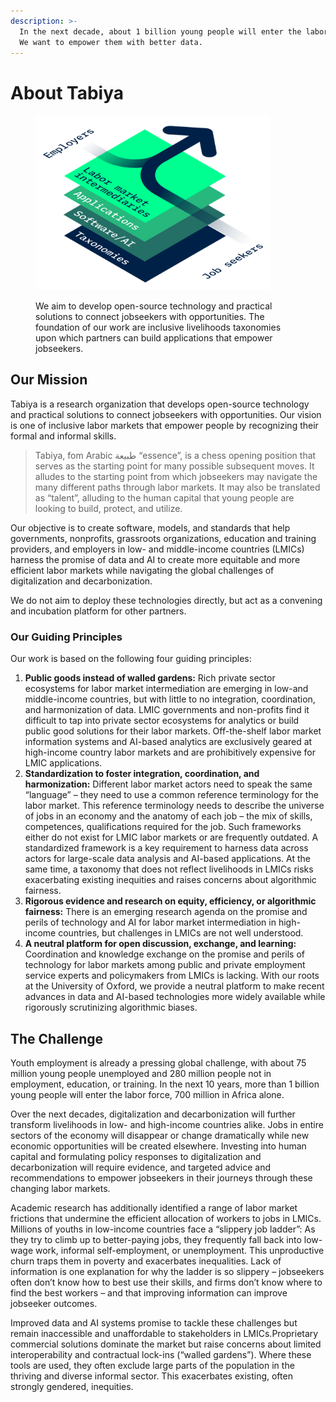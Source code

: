 ```yaml
---
description: >-
  In the next decade, about 1 billion young people will enter the labor force.
  We want to empower them with better data.
---
```


# About Tabiya

<figure><img src="../.gitbook/assets/Tabiya_Stack_Transparent.png" alt="" width="375"><figcaption><p>We aim to develop open-source technology and practical solutions to connect jobseekers with opportunities. The foundation of our work are inclusive livelihoods taxonomies upon which partners can build applications that empower jobseekers.</p></figcaption></figure>

## Our Mission

Tabiya is a research organization that develops open-source technology and practical solutions to connect jobseekers with opportunities. Our vision is one of inclusive labor markets that empower people by recognizing their formal and informal skills.&#x20;

> Tabiya, fom Arabic طبيعة “essence”, is a chess opening position that serves as the starting point for many possible subsequent moves. It alludes to the starting point from which jobseekers may navigate the many different paths through labor markets. It may also be translated as “talent”, alluding to the human capital that young people are looking to build, protect, and utilize.

Our objective is to create software, models, and standards that help governments, nonprofits, grassroots organizations, education and training providers, and employers in low- and middle-income countries (LMICs) harness the promise of data and AI to create more equitable and more efficient labor markets while navigating the global challenges of digitalization and decarbonization.&#x20;

We do not aim to deploy these technologies directly, but act as a convening and incubation platform for other partners.

### Our Guiding Principles

Our work is based on the following four guiding principles:

1. **Public goods instead of walled gardens:** Rich private sector ecosystems for labor market intermediation are emerging in low-and middle-income countries, but with little to no integration, coordination, and harmonization of data. LMIC governments and non-profits find it difficult to tap into private sector ecosystems for analytics or build public good solutions for their labor markets. Off-the-shelf labor market information systems and AI-based analytics are exclusively geared at high-income country labor markets and are prohibitively expensive for LMIC applications.
2. **Standardization to foster integration, coordination, and harmonization:** Different labor market actors need to speak the same “language” – they need to use a common reference terminology for the labor market. This reference terminology needs to describe the universe of jobs in an economy and the anatomy of each job – the mix of skills, competences, qualifications required for the job. Such frameworks either do not exist for LMIC labor markets or are frequently outdated. A standardized framework is a key requirement to harness data across actors for large-scale data analysis and AI-based applications. At the same time, a taxonomy that does not reflect livelihoods in LMICs risks exacerbating existing inequities and raises concerns about algorithmic fairness.
3. **Rigorous evidence and research on equity, efficiency, or algorithmic fairness:** There is an emerging research agenda on the promise and perils of technology and AI for labor market intermediation in high-income countries, but challenges in LMICs are not well understood.&#x20;
4. **A neutral platform for open discussion, exchange, and learning:** Coordination and knowledge exchange on the promise and perils of technology for labor markets among public and private employment service experts and policymakers from LMICs is lacking. With our roots at the University of Oxford, we provide a neutral platform to make recent advances in data and AI-based technologies more widely available while rigorously scrutinizing algorithmic biases.

## The Challenge

Youth employment is already a pressing global challenge, with about 75 million young people unemployed and 280 million people not in employment, education, or training. In the next 10 years, more than 1 billion young people will enter the labor force, 700 million in Africa alone.&#x20;

Over the next decades, digitalization and decarbonization will further transform livelihoods in low- and high-income countries alike. Jobs in entire sectors of the economy will disappear or change dramatically while new economic opportunities will be created elsewhere. Investing into human capital and formulating policy responses to digitalization and decarbonization will require evidence, and targeted advice and recommendations to empower jobseekers in their journeys through these changing labor markets.&#x20;

Academic research has additionally identified a range of labor market frictions that undermine the efficient allocation of workers to jobs in LMICs. Millions of youths in low-income countries face a “slippery job ladder”: As they try to climb up to better-paying jobs, they frequently fall back into low-wage work, informal self-employment, or unemployment. This unproductive churn traps them in poverty and exacerbates inequalities. Lack of information is one explanation for why the ladder is so slippery – jobseekers often don’t know how to best use their skills, and firms don’t know where to find the best workers – and that improving information can improve jobseeker outcomes.&#x20;

Improved data and AI systems promise to tackle these challenges but remain inaccessible and unaffordable to stakeholders in LMICs.Proprietary commercial solutions dominate the market but raise concerns about limited interoperability and contractual lock-ins (“walled gardens”). Where these tools are used, they often exclude large parts of the population in the thriving and diverse informal sector. This exacerbates existing, often strongly gendered, inequities.
